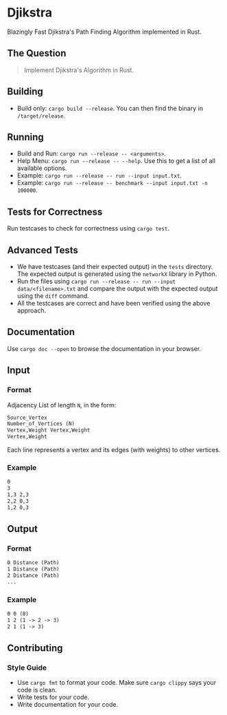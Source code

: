 # Djikstra

Blazingly Fast Djikstra's Path Finding Algorithm implemented in Rust.

## The Question

> Implement Djikstra's Algorithm in Rust.

## Building

- Build only: `cargo build --release`. You can then find the binary in `/target/release`.

## Running

- Build and Run: `cargo run --release -- <arguments>`.
- Help Menu: `cargo run --release -- --help`. Use this to get a list of all available options.
- Example: `cargo run --release -- run --input input.txt`.
- Example: `cargo run --release -- benchmark --input input.txt -n 100000`.

## Tests for Correctness

Run testcases to check for correctness using `cargo test`.

## Advanced Tests

- We have testcases (and their expected output) in the `tests` directory. The expected output is generated using the `networkX` library in Python.
- Run the files using `cargo run --release -- run --input data/<filename>.txt` and compare the output with the expected output using the `diff` command.
- All the testcases are correct and have been verified using the above approach.

## Documentation

Use `cargo doc --open` to browse the documentation in your browser.


## Input

### Format

Adjacency List of length `N`, in the form:

```txt
Source_Vertex
Number_of_Vertices (N)
Vertex,Weight Vertex,Weight
Vertex,Weight
```

Each line represents a vertex and its edges (with weights) to other vertices.

### Example

```txt
0
3
1,3 2,3
2,2 0,3
1,2 0,3
```

## Output

### Format

```txt
0 Distance (Path)
1 Distance (Path)
2 Distance (Path)
...
```

### Example

```txt
0 0 (0)
1 2 (1 -> 2 -> 3)
2 1 (1 -> 3)
```

## Contributing

### Style Guide

- Use `cargo fmt` to format your code. Make sure `cargo clippy` says your code is clean.
- Write tests for your code.
- Write documentation for your code.

